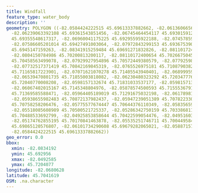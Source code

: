 ```yaml
---
title: Windfall
feature_type: water_body
description: ''
geometry: POLYGON ((-82.0584424222515 45.69613337882662, -82.06136066565962 45.69487442284201,
  -82.06239063392108 45.69361543851456, -82.06745464454117 45.69301591220659, -82.06865627417896
  45.69355548617317, -82.06960041175225 45.69295595922188, -82.07457859168331 45.69367539079169,
  -82.07586605201014 45.69427491003064, -82.07972843299153 45.69367539079169, -82.08281833777596
  45.6945147159263, -82.08341915259484 45.69691271832826, -82.08110172400654 45.70170841463878,
  -82.0804150784986 45.70200813200117, -82.08110172400654 45.70266750454253, -82.08093006262933
  45.70458563499078, -82.07929927954896 45.70572449380579, -82.07792598853308 45.70680339128182,
  -82.07732517371419 45.70842169845319, -82.0765526975181 45.71087903827023, -82.07475025306051
  45.71165817223901, -82.07071621070278 45.71405543940401, -82.06899959693337 45.71639267588397,
  -82.06539470801735 45.71855003818082, -82.06230480323292 45.72034777646885, -82.05998737464461
  45.72040770008208, -82.0598157132674 45.71831033537177, -82.0598157132674 45.71621289193292,
  -82.06067402015167 45.7145348804976, -82.05878574500593 45.71555367916418, -82.05921489844852
  45.71369585588471, -82.05964405189019 45.71291675032198, -82.06178981910219 45.71117870646633,
  -82.05938655982483 45.70872137982437, -82.05947239051389 45.70782233088941, -82.0584424222515
  45.70758258206476, -82.05775577674447 45.70644376110349, -82.05835659156337 45.70524497713289,
  -82.05518085608989 45.70500521725337, -82.05286342750159 45.70338681117283, -82.05003101478255
  45.70488533692799, -82.04925853858644 45.70422599054476, -82.04951603065182 45.70230784775685,
  -82.05174762855195 45.70170841463878, -82.05535251746711 45.70044958417211, -82.0588715756941
  45.69865120576807, -82.06101734290608 45.69679282065021, -82.0588715756941 45.69697266707057,
  -82.0584424222515 45.69613337882662))
geo_error: 0.0
bbox:
  xmin: -82.0834192
  ymin: 45.692956
  xmax: -82.0492585
  ymax: 45.7204077
longitude: -82.0680628
latitude: 45.7041619
OSM: .na.character
---
```

